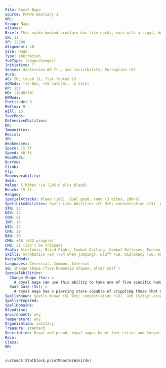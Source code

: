 ```yaml
---
File: Royal Naga
Source: PFRPG Bestiary 3
URL: 
Group: Naga
aliases: 
Brief: This snake-bodied creature has five necks, each with a regal, humanoid face in a cobralike hood.
CR: 11
XP: 12800
Alignment: LN
Size: Huge
Type: aberration
SubType: (shapechanger)
Initiative: 7
Senses: darkvision 60 ft., see invisibility; Perception +27
Aura: 
AC: 26, touch 11, flat-footed 23
ACMods: (+3 Dex, +15 natural, -2 size)
HP: 133
HD: (14d8+70)
HPMods: 
Fortitude: 9
Reflex: 9
Will: 15
SaveMods: 
DefensiveAbilities: 
DR: 
Immunities: 
Resist: 
SR: 
Weaknesses: 
Space: 15 ft.
Speed: 40 ft.
MoveMods: 
Burrow: 
Climb: 
Fly: 
Maneuverability: 
Swim: 
Melee: 5 bites +14 (2d6+6 plus bleed)
Reach: 15 ft.
Ranged: 
SpecialAttacks: bleed (1d6), dual gaze, rend (3 bites, 2d6+9)
SpellLikeAbilities: Spell-Like Abilities (CL 9th; concentration +13)  Constant-see invisibility
STR: 23
DEX: 17
CON: 21
INT: 18
WIS: 22
CHA: 19
BAB: 10
CMB: +18 (+22 grapple)
CMD: 31 (can't be tripped)
Feats: Alertness, Blind-Fight, Combat Casting, Combat Reflexes, Eschew MaterialsB, Improved Initiative, Lightning Reflexes, Stand Still
Skills: Acrobatics +20 (+24 when jumping), Bluff +18, Diplomacy +18, Knowledge (arcana) +18, Knowledge (history) +11, Knowledge (nobility) +11, Perception +27, Sense Motive +24, Stealth +12
RacialMods: 
Languages: Celestial, Common, Infernal
SQ: change shape (five humanoid shapes; alter self )
SpecialAbilities:
  Change Shape (Su): >
    A royal naga can use this ability to take one of five specific humanoid forms. Each of these forms has a unique appearance (such as a female dwarf with red hair, an elderly male human, and so on) and the naga can only use this ability to assume these five forms. The naga can still use its dual gaze in humanoid form.
  Dual Gaze (Su): >
    A royal naga has a piercing stare capable of crippling those that meet its gazes. The creature has two gaze attacks and can switch between them as a move action. One gaze causes those that succumb to it to become permanently blinded, while the other causes those that succumb to be permanently deafened. A DC 21 Fortitude save negates the effects of either gaze; otherwise, the effects are permanent until cured. Royal nagas generally prefer to keep their deafening gaze active, switching to the blindness gaze once combat begins and some of their foes have already been deafened, since those who are blinded can no longer be harmed by gaze attacks. The save DC is Charisma-based.  Spells A royal naga casts spells as a 9th-level sorcerer.
SpellsKnown: Spells Known (CL 9th; concentration +13)  4th (5/day)-arcane eye, charm monster (DC 18)  3rd (7/day)-blink, dispel magic, suggestion (DC 17)  2nd (7/day)-enthrall (DC 16), hold person (DC 16), invisibility, scorching ray  1st (7/day)-charm person (DC 15), mage armor, magic missile, ray of enfeeblement (DC 15), shield  0 (at will)-daze (DC 14), detect magic, flare (DC 14), mage hand, message, open/close, read magic, touch of fatigue
SpellsPrepared: 
SpellDomains: 
Bloodline: 
Environment: any
Temperature: any
Organization: solitary
Treasure: standard
Description: Regal and proud, royal nagas haunt lost cities and forgotten kingdoms, guarding ancient treasures for their own inscrutable reasons. A royal naga's five faces are sharp and fierce, taking on a terrifying countenance when it becomes angered. Bespeaking their innate pride and vanity, royal nagas adorn their serpentine hoods and faces with elaborate and valuable piercings, crowns, or other precious accessories. Royal nagas are 18 feet long, and often weigh more than 750 pounds.  Royal nagas tend to be stern in nature and commanding in speech. Although naturally sociable, they are distrustful of strangers and seem to have great difficulty speaking to other creatures as equals.
Race: 
Class: 
MR: 
---
```

```dataviewjs
customJS.Statblock.printMonsterWiki(dv)
```
